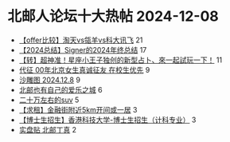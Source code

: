 # 北邮人论坛十大热帖 2024-12-08

- [【offer比较】淘天vs瓴羊vs科大讯飞](https://bbs.byr.cn/article/Job/2221666) 21
- [【2024总结】Signer的2024年终总结](https://bbs.byr.cn/article/WorkLife/1222796) 17
- [【转】超神准！星座小王子独创的新型占卜、來一起試玩一下！](https://bbs.byr.cn/article/Constellations/326533) 11
- [代征 00年北京女生真诚征友 在校生优先](https://bbs.byr.cn/article/Friends/2057769) 9
- [沙雕图 2024.12.8](https://bbs.byr.cn/article/Joke/733334) 9
- [北邮也有自己的爱乐之城](https://bbs.byr.cn/article/Photo/279374) 6
- [二十万左右的suv](https://bbs.byr.cn/article/AutoMotor/129946) 5
- [【求租】金融街附近5km开间或一居](https://bbs.byr.cn/article/Home/138508) 3
- [【博士生招生】香港科技大学-博士生招生（计科专业）](https://bbs.byr.cn/article/AimGraduate/1231733) 3
- [实盘贴 北邮丁真](https://bbs.byr.cn/article/Picture/3368556) 2


